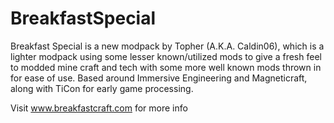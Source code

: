 # BreakfastSpecial
Breakfast Special is a new modpack by Topher (A.K.A. Caldin06), which is a lighter modpack using some lesser known/utilized mods to give a fresh feel to modded mine craft and tech with some more well known mods thrown in for ease of use.  Based around Immersive Engineering and Magneticraft, along with TiCon for early game processing.

Visit www.breakfastcraft.com for more info
